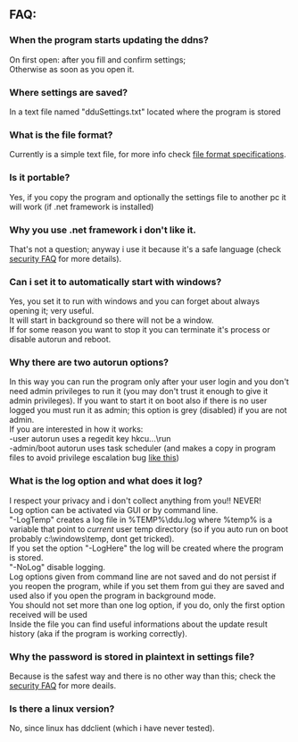 ## FAQ:
### When the program starts updating the ddns?
On first open: after you fill and confirm settings;  
Otherwise as soon as you open it.

### Where settings are saved?
In a text file named "dduSettings.txt" located where the program is stored  

### What is the file format?
Currently is a simple text file, for more info check [file format specifications](File%20format%20specifications.md).

### Is it portable?
Yes, if you copy the program and optionally the settings file to another pc it will work (if .net framework is installed)

### Why you use .net framework i don't like it.
That's not a question; anyway i use it because it's a safe language (check [security FAQ](Security%20FAQ.md) for more details).

### Can i set it to automatically start with windows?
Yes, you set it to run with windows and you can forget about always opening it; very useful.  
It will start in background so there will not be a window.  
If for some reason you want to stop it you can terminate it's process or disable autorun and reboot.

### Why there are two autorun options?
In this way you can run the program only after your user login and you don't need admin privileges to run it (you may don't trust it enough to give it admin privileges). 
If you want to start it on boot also if there is no user logged you must run it as admin; this option is grey (disabled) if you are not admin.  
If you are interested in how it works:  
-user autorun uses a regedit key hkcu\...\run  
-admin/boot autorun uses task scheduler (and makes a copy in program files to avoid privilege escalation bug [like this](https://www.exploit-db.com/exploits/9305/))

### What is the log option and what does it log?
I respect your privacy and i don't collect anything from you!! NEVER!  
Log option can be activated via GUI or by command line.  
"-LogTemp" creates a log file in %TEMP%\ddu.log where %temp% is a variable that point to _current_ user temp directory (so if you auto run on boot probably c:\windows\temp, dont get tricked).  
If you set the option "-LogHere" the log will be created where the program is stored.  
"-NoLog" disable logging.  
Log options given from command line are not saved and do not persist if you reopen the program, while if you set them from gui they are saved and used also if you open the program in background mode.  
You should not set more than one log option, if you do, only the first option received will be used  
Inside the file you can find useful informations about the update result history (aka if the program is working correctly).

### Why the password is stored in plaintext in settings file?
Because is the safest way and there is no other way than this; check the [security FAQ](Security%20FAQ.md) for more deails.

### Is there a linux version?
No, since linux has ddclient (which i have never tested).